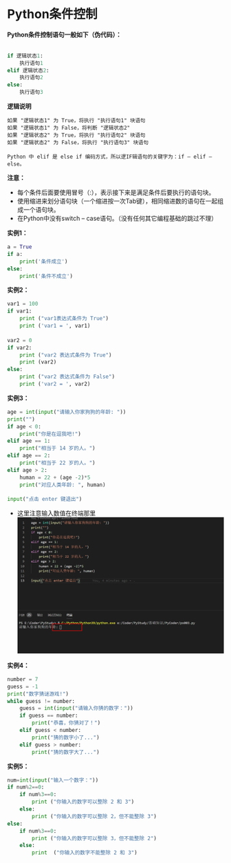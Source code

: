 # Python条件控制

**Python条件控制语句一般如下（伪代码）：**
```py

if 逻辑状态1:
    执行语句1
elif 逻辑状态2:
    执行语句2
else:
    执行语句3
```
**逻辑说明**

    如果 "逻辑状态1" 为 True，将执行 "执行语句1" 块语句
    如果 "逻辑状态1" 为 False，将判断 "逻辑状态2"
    如果 "逻辑状态2" 为 True，将执行 "执行语句2" 块语句
    如果 "逻辑状态2" 为 False，将执行 "执行语句3" 块语句

    Python 中 elif 是 else if 编码方式，所以逻IF辑语句的关键字为：if – elif – else。

**注意：**

- 每个条件后面要使用冒号（:），表示接下来是满足条件后要执行的语句块。
- 使用缩进来划分语句块（一个缩进按一次Tab键），相同缩进数的语句在一起组成一个语句块。
- 在Python中没有switch – case语句。（没有任何其它编程基础的跳过不理）


**实例1：**
```py
a = True
if a:
    print('条件成立')
else:
	print('条件不成立')
```


**实例2：**
```py
var1 = 100
if var1:
	print ("var1表达式条件为 True")
	print ('var1 = ', var1)
 
var2 = 0
if var2:
    print ("var2 表达式条件为 True")
    print (var2)
else:
    print ("var2 表达式条件为 False")
    print ('var2 = ', var2)
```

**实例3：**
```py
age = int(input("请输入你家狗狗的年龄: "))
print("")
if age < 0:
    print("你是在逗我吧!")
elif age == 1:
    print("相当于 14 岁的人。")
elif age == 2:
    print("相当于 22 岁的人。")
elif age > 2:
    human = 22 + (age -2)*5
    print("对应人类年龄: ", human)

input("点击 enter 键退出")
```
- 这里注意输入数值在终端那里
![images](./images/img3_01.png)

**实例4：**
```py
number = 7
guess = -1
print("数字猜谜游戏!")
while guess != number:
    guess = int(input("请输入你猜的数字："))
    if guess == number:
        print("恭喜，你猜对了！")
    elif guess < number:
        print("猜的数字小了...")
    elif guess > number:
        print("猜的数字大了...")
```


**实例5：**
```py
num=int(input("输入一个数字："))
if num%2==0:
    if num%3==0:
        print ("你输入的数字可以整除 2 和 3")
    else:
        print ("你输入的数字可以整除 2，但不能整除 3")
else:
    if num%3==0:
        print ("你输入的数字可以整除 3，但不能整除 2")
    else:
        print  ("你输入的数字不能整除 2 和 3")
```